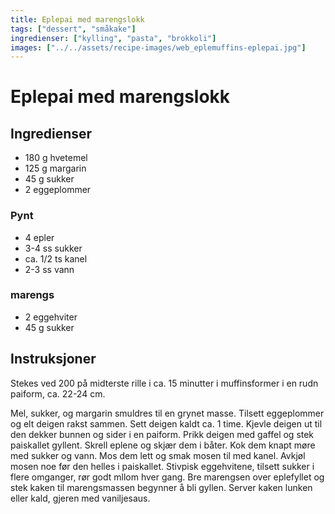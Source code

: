 ```yaml
---
title: Eplepai med marengslokk
tags: ["dessert", "småkake"]
ingredienser: ["kylling", "pasta", "brokkoli"]
images: ["../../assets/recipe-images/web_eplemuffins-eplepai.jpg"]
---
```


# Eplepai med marengslokk

## Ingredienser

- 180 g hvetemel
- 125 g margarin
- 45 g sukker
- 2 eggeplommer

### Pynt

- 4 epler
- 3-4 ss sukker
- ca. 1/2 ts kanel
- 2-3 ss vann

### marengs

- 2 eggehviter
- 45 g sukker

## Instruksjoner

Stekes ved 200 på midterste rille i ca. 15 minutter i muffinsformer i en rudn paiform, ca. 22-24 cm.

Mel, sukker, og margarin smuldres til en grynet masse. Tilsett eggeplommer og elt deigen rakst sammen. Sett deigen kaldt ca. 1 time. Kjevle deigen ut til den dekker bunnen og sider i en paiform. Prikk deigen med gaffel og stek paiskallet gyllent. Skrell eplene og skjær dem i båter. Kok dem knapt møre med sukker og vann. Mos dem lett og smak mosen til med kanel. Avkjøl mosen noe før den helles i paiskallet. Stivpisk eggehvitene, tilsett sukker i flere omganger, rør godt mllom hver gang. Bre marengsen over eplefyllet og stek kaken til marengsmassen begynner å bli gyllen. Server kaken lunken eller kald, gjeren med vaniljesaus.
